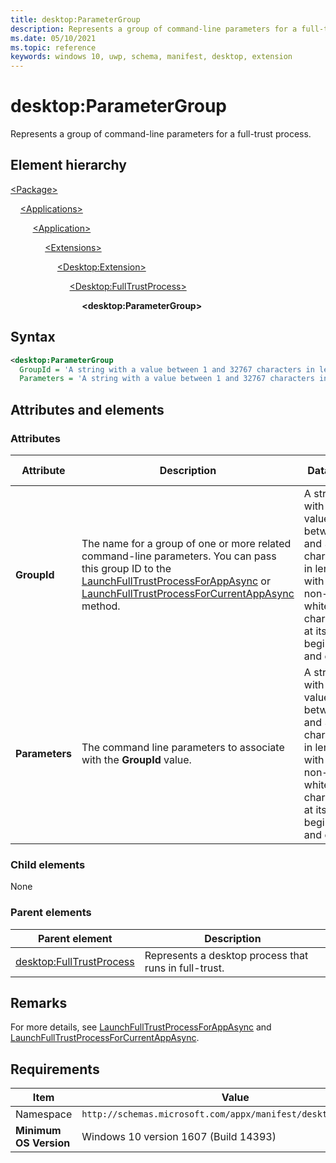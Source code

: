 ```yaml
---
title: desktop:ParameterGroup
description: Represents a group of command-line parameters for a full-trust process.
ms.date: 05/10/2021
ms.topic: reference
keywords: windows 10, uwp, schema, manifest, desktop, extension 
---
```


# desktop:ParameterGroup

Represents a group of command-line parameters for a full-trust process.

## Element hierarchy

[\<Package\>](element-package.md)

&nbsp;&nbsp;&nbsp;&nbsp;[\<Applications\>](element-applications.md)

&nbsp;&nbsp;&nbsp;&nbsp; &nbsp;&nbsp;&nbsp;&nbsp;[\<Application\>](element-application.md)

&nbsp;&nbsp;&nbsp;&nbsp; &nbsp;&nbsp;&nbsp;&nbsp; &nbsp;&nbsp;&nbsp;&nbsp;[\<Extensions\>](element-1-extensions.md)

&nbsp;&nbsp;&nbsp;&nbsp; &nbsp;&nbsp;&nbsp;&nbsp; &nbsp;&nbsp;&nbsp;&nbsp; &nbsp;&nbsp;&nbsp;&nbsp;[\<Desktop:Extension\>](element-desktop-extension.md)

&nbsp;&nbsp;&nbsp;&nbsp; &nbsp;&nbsp;&nbsp;&nbsp; &nbsp;&nbsp;&nbsp;&nbsp; &nbsp;&nbsp;&nbsp;&nbsp; &nbsp;&nbsp;&nbsp;&nbsp;[\<Desktop:FullTrustProcess\>](element-desktop-fulltrustprocess.md)

&nbsp;&nbsp;&nbsp;&nbsp; &nbsp;&nbsp;&nbsp;&nbsp; &nbsp;&nbsp;&nbsp;&nbsp; &nbsp;&nbsp;&nbsp;&nbsp; &nbsp;&nbsp;&nbsp;&nbsp; &nbsp;&nbsp;&nbsp;&nbsp;**\<desktop:ParameterGroup\>**

## Syntax

```xml
<desktop:ParameterGroup
  GroupId = 'A string with a value between 1 and 32767 characters in length with a non-whitespace character at its beginning and end.'
  Parameters = 'A string with a value between 1 and 32767 characters in length with a non-whitespace character at its beginning and end.' >
```

## Attributes and elements

### Attributes

| Attribute | Description | Data type | Required | Default value |
|-|-|-|-|-|
| **GroupId** | The name for a group of one or more related command-line parameters. You can pass this group ID to the [LaunchFullTrustProcessForAppAsync](/uwp/api/windows.applicationmodel.fulltrustprocesslauncher.launchfulltrustprocessforappasync) or [LaunchFullTrustProcessForCurrentAppAsync](/uwp/api/windows.applicationmodel.fulltrustprocesslauncher.launchfulltrustprocessforcurrentappasync) method. | A string with a value between 1 and 32767 characters in length with a non-whitespace character at its beginning and end. | Yes |  |
| **Parameters** | The command line parameters to associate with the **GroupId** value. | A string with a value between 1 and 32767 characters in length with a non-whitespace character at its beginning and end. | Yes |  |

### Child elements

None

### Parent elements

| Parent element | Description |
|-|-|
| [desktop:FullTrustProcess](element-desktop-fulltrustprocess.md) | Represents a desktop process that runs in full-trust. |

## Remarks

For more details, see [LaunchFullTrustProcessForAppAsync](/uwp/api/windows.applicationmodel.fulltrustprocesslauncher.launchfulltrustprocessforappasync) and [LaunchFullTrustProcessForCurrentAppAsync](/uwp/api/windows.applicationmodel.fulltrustprocesslauncher.launchfulltrustprocessforcurrentappasync).

## Requirements

| Item  | Value  |
|--|--|
| Namespace | `http://schemas.microsoft.com/appx/manifest/desktop/windows10` |
| **Minimum OS Version** | Windows 10 version 1607 (Build 14393) |
